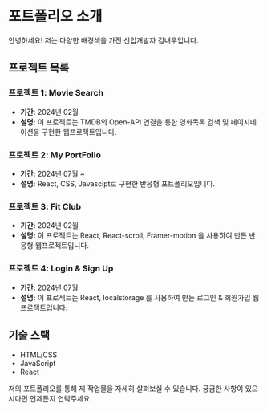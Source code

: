  
# 포트폴리오 소개

안녕하세요! 저는 다양한 배경색을 가진 신입개발자 김내우입니다. 

## 프로젝트 목록

### 프로젝트 1: Movie Search

- **기간:** 2024년 02월
- **설명:** 이 프로젝트는 TMDB의 Open-API 연결을 통한 영화목록 검색 및 페이지네이션을 구현한 웹프로젝트입니다.

### 프로젝트 2: My PortFolio

- **기간:** 2024년 07월 ~ 
- **설명:** React, CSS, Javascipt로 구현한 반응형 포트폴리오입니다.

### 프로젝트 3: Fit Club

- **기간:** 2024년 02월 
- **설명:** 이 프로젝트는 React, React-scroll, Framer-motion 을 사용하여 만든 반응형 웹프로젝트입니다.

### 프로젝트 4: Login & Sign Up

- **기간:** 2024년 07월 
- **설명:** 이 프로젝트는 React, localstorage 를 사용하여 만든 로그인 & 회원가입 웹프로젝트입니다.


## 기술 스택

- HTML/CSS
- JavaScript
- React

저의 포트폴리오를 통해 제 작업물을 자세히 살펴보실 수 있습니다. 궁금한 사항이 있으시다면 언제든지 연락주세요.
